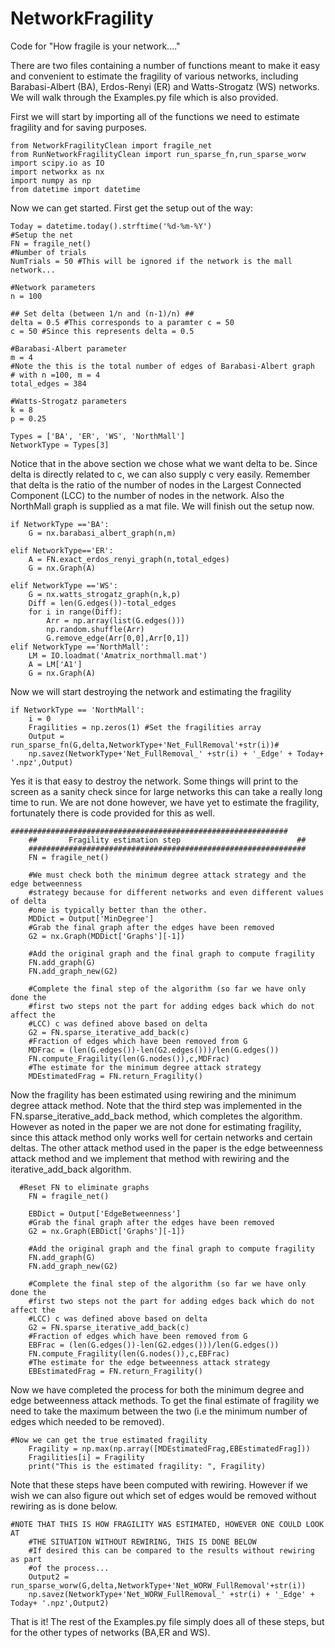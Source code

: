 # NetworkFragility
Code for "How fragile is your network...."

There are two files containing a number of functions meant to make it easy and convenient to estimate the fragility of various networks, including Barabasi-Albert (BA), Erdos-Renyi (ER) and Watts-Strogatz (WS) networks. We will walk through the Examples.py file which is also provided. 

First we will start by importing all of the functions we need to estimate fragility and for saving purposes.

```
from NetworkFragilityClean import fragile_net
from RunNetworkFragilityClean import run_sparse_fn,run_sparse_worw
import scipy.io as IO
import networkx as nx
import numpy as np
from datetime import datetime 
```

Now we can get started. First get the setup out of the way:

```
Today = datetime.today().strftime('%d-%m-%Y')
#Setup the net
FN = fragile_net()
#Number of trials
NumTrials = 50 #This will be ignored if the network is the mall network...

#Network parameters
n = 100

## Set delta (between 1/n and (n-1)/n) ##
delta = 0.5 #This corresponds to a paramter c = 50
c = 50 #Since this represents delta = 0.5

#Barabasi-Albert parameter
m = 4
#Note the this is the total number of edges of Barabasi-Albert graph
# with n =100, m = 4
total_edges = 384

#Watts-Strogatz parameters
k = 8
p = 0.25

Types = ['BA', 'ER', 'WS', 'NorthMall']
NetworkType = Types[3]
```
Notice that in the above section we chose what we want delta to be. Since delta is directly related to c, we can also supply c very easily. Remember that delta is the ratio of the number of nodes in the Largest Connected Component (LCC) to the number of nodes in the network. Also the NorthMall graph is supplied as a mat file. We will finish out the setup now.

```
if NetworkType =='BA':
    G = nx.barabasi_albert_graph(n,m)
    
elif NetworkType=='ER':
    A = FN.exact_erdos_renyi_graph(n,total_edges)
    G = nx.Graph(A)
    
elif NetworkType =='WS':
    G = nx.watts_strogatz_graph(n,k,p)
    Diff = len(G.edges())-total_edges
    for i in range(Diff):
        Arr = np.array(list(G.edges()))
        np.random.shuffle(Arr)
        G.remove_edge(Arr[0,0],Arr[0,1])
elif NetworkType =='NorthMall':
    LM = IO.loadmat('Amatrix_northmall.mat')
    A = LM['A1']
    G = nx.Graph(A)   
```

Now we will start destroying the network and estimating the fragility

```
if NetworkType == 'NorthMall':
    i = 0
    Fragilities = np.zeros(1) #Set the fragilities array
    Output = run_sparse_fn(G,delta,NetworkType+'Net_FullRemoval'+str(i))#
    np.savez(NetworkType+'Net_FullRemoval_' +str(i) + '_Edge' + Today+ '.npz',Output)
```

Yes it is that easy to destroy the network. Some things will print to the screen as a sanity check since for large networks this can take a really long time to run. We are not done however, we have yet to estimate the fragility, fortunately there is code provided for this as well.

```
##############################################################
    ##       Fragility estimation step                          ##
    ##############################################################
    FN = fragile_net()
    
    #We must check both the minimum degree attack strategy and the edge betweenness
    #strategy because for different networks and even different values of delta
    #one is typically better than the other.
    MDDict = Output['MinDegree']
    #Grab the final graph after the edges have been removed
    G2 = nx.Graph(MDDict['Graphs'][-1])
    
    #Add the original graph and the final graph to compute fragility
    FN.add_graph(G)
    FN.add_graph_new(G2)
    
    #Complete the final step of the algorithm (so far we have only done the 
    #first two steps not the part for adding edges back which do not affect the
    #LCC) c was defined above based on delta
    G2 = FN.sparse_iterative_add_back(c)
    #Fraction of edges which have been removed from G
    MDFrac = (len(G.edges())-len(G2.edges()))/len(G.edges())
    FN.compute_Fragility(len(G.nodes()),c,MDFrac)
    #The estimate for the minimum degree attack strategy
    MDEstimatedFrag = FN.return_Fragility() 
```

Now the fragility has been estimated using rewiring and the minimum degree attack method. Note that the third step was implemented in the FN.sparse_iterative_add_back method, which completes the algorithm. However as noted in the paper we are not done for estimating fragility, since this attack method only works well for certain networks and certain deltas. The other attack method used in the paper is the edge betweenness attack method and we implement that method with rewiring and the iterative_add_back algorithm. 

```
  #Reset FN to eliminate graphs
    FN = fragile_net()
    
    EBDict = Output['EdgeBetweenness']
    #Grab the final graph after the edges have been removed
    G2 = nx.Graph(EBDict['Graphs'][-1])
    
    #Add the original graph and the final graph to compute fragility
    FN.add_graph(G)
    FN.add_graph_new(G2)
    
    #Complete the final step of the algorithm (so far we have only done the 
    #first two steps not the part for adding edges back which do not affect the
    #LCC) c was defined above based on delta
    G2 = FN.sparse_iterative_add_back(c)
    #Fraction of edges which have been removed from G
    EBFrac = (len(G.edges())-len(G2.edges()))/len(G.edges())
    FN.compute_Fragility(len(G.nodes()),c,EBFrac)
    #The estimate for the edge betweenness attack strategy
    EBEstimatedFrag = FN.return_Fragility()
```

Now we have completed the process for both the minimum degree and edge betweenness attack methods. To get the final estimate of fragility we need to take the maximum between the two (i.e the minimum number of edges which needed to be removed). 

```
#Now we can get the true estimated fragility
    Fragility = np.max(np.array([MDEstimatedFrag,EBEstimatedFrag]))
    Fragilities[i] = Fragility
    print("This is the estimated fragility: ", Fragility)
```

Note that these steps have been computed with rewiring. However if we wish we can also figure out which set of edges would be removed without rewiring as is done below.

```
#NOTE THAT THIS IS HOW FRAGILITY WAS ESTIMATED, HOWEVER ONE COULD LOOK AT
    #THE SITUATION WITHOUT REWIRING, THIS IS DONE BELOW
    #If desired this can be compared to the results without rewiring as part
    #of the process...
    Output2 = run_sparse_worw(G,delta,NetworkType+'Net_WORW_FullRemoval'+str(i))
    np.savez(NetworkType+'Net_WORW_FullRemoval_' +str(i) + '_Edge' + Today+ '.npz',Output2)
```
That is it! The rest of the Examples.py file simply does all of these steps, but for the other types of networks (BA,ER and WS). 
